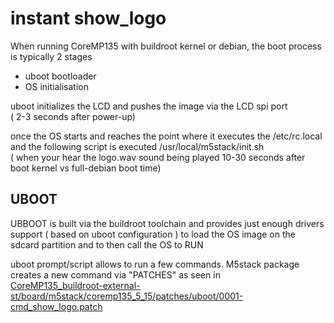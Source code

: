 # instant show_logo

When running CoreMP135 with buildroot kernel or debian, the boot process is typically 2 stages
- uboot bootloader
- OS initialisation


uboot initializes the LCD and pushes the image via the LCD spi port <br>
( 2-3 seconds after power-up)

once the OS starts and reaches the point where it executes the /etc/rc.local<br>
and the following script is executed /usr/local/m5stack/init.sh  <br>
( when your hear the logo.wav sound being played  10-30 seconds after boot      kernel vs full-debian boot time)




## UBOOT

UBBOOT is built via the buildroot toolchain and provides just enough drivers support ( based on uboot configuration ) to
load the OS image on the sdcard partition and to then call the OS to RUN

uboot prompt/script allows to run a few commands.   M5stack package creates a new command via  "PATCHES" as seen in <br>
 [CoreMP135_buildroot-external-st/board/m5stack/coremp135_5_15/patches/uboot/0001-cmd_show_logo.patch](https://github.com/m5stack/CoreMP135_buildroot-external-st/blob/a376bc8b735070c4bb6a4e61af40e8b6047c177d/board/m5stack/coremp135_5_15/patches/uboot/0001-cmd_show_logo.patch)


